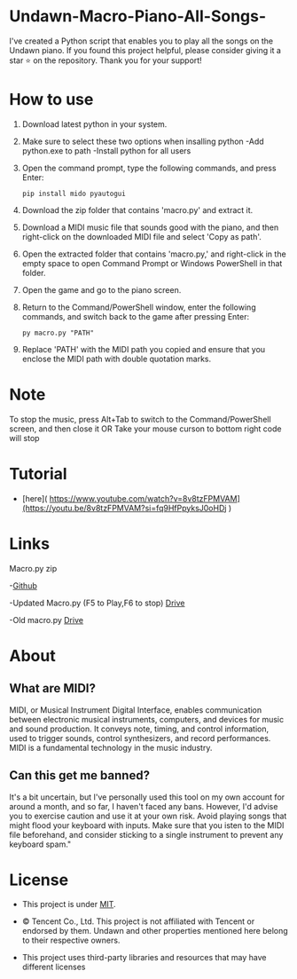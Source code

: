 # Undawn-Macro-Piano-All-Songs-

I've created a Python script that enables you to play all the songs on the Undawn piano. If you found this project helpful, please consider giving it a star ⭐ on the repository. Thank you for your support!
# How to use

1. Download latest python in your system.
2. Make sure to select these two options when insalling python -Add python.exe to path  -Install python for all users
3. Open the command prompt, type the following commands, and press Enter:
   
     ```
   pip install mido pyautogui
    ```
  
5. Download the zip folder that contains 'macro.py' and extract it.
6. Download a MIDI music file that sounds good with the piano, and then right-click on the downloaded MIDI file and select 'Copy as path'.
7. Open the extracted folder that contains 'macro.py,' and right-click in the empty space to open Command Prompt or Windows PowerShell in that folder.
8. Open the game and go to the piano screen.
9. Return to the Command/PowerShell window, enter the following commands, and switch back to the game after pressing Enter:
    ```
   py macro.py "PATH" 
     ```
10. Replace 'PATH' with the MIDI path you copied and ensure that you enclose the MIDI path with double quotation marks.

# Note
  
  To stop the music, press Alt+Tab to switch to the Command/PowerShell screen, and then close it
  OR Take your mouse curson to bottom right code will stop

# Tutorial
 - [here]( https://www.youtube.com/watch?v=8v8tzFPMVAM](https://youtu.be/8v8tzFPMVAM?si=fq9HfPpyksJ0oHDj )

# Links
 
  Macro.py zip
     
 -[Github](https://minhaskamal.github.io/DownGit/#/home?url=https://github.com/Myinx/Undawn-Macro-Piano-All-Songs-/macro.py)

 -Updated Macro.py (F5 to Play,F6 to stop)
 [Drive](https://drive.google.com/file/d/13Sc2sYyheq9YXYD6IUkHLNuRTTJpAluq/view?usp=drive_link)

 -Old macro.py
 [Drive](https://drive.google.com/file/d/17Unq8X-YgnYg9AfSLLgDuFqrLyI-iHXw/view?usp=drive_link)
 

# About

  ## What are MIDI?
   
   MIDI, or Musical Instrument Digital Interface, enables communication between electronic musical instruments, computers, and devices for music and sound production. It conveys note, timing, and control information, used to trigger sounds, control 
 synthesizers, and record performances. MIDI is a fundamental technology in the music industry.

  ## Can this get me banned?

   It's a bit uncertain, but I've personally used this tool on my own account for around a month, and so far, I haven't faced any bans. However, I'd advise you to exercise caution and use it at your own risk. Avoid playing songs that might flood your keyboard with 
 inputs. Make sure that you isten to the MIDI file beforehand, and consider sticking to a single instrument to prevent any keyboard spam."


# License

  - This project is under [MIT](https://github.com/Myinx/Undawn-Macro-Piano-All-Songs-/blob/main/License.md).
    
  - © Tencent Co., Ltd. This project is not affiliated with Tencent or endorsed by them. Undawn and other properties mentioned here belong to their respective owners.
    
  - This project uses third-party libraries and resources that may have different licenses




                            
